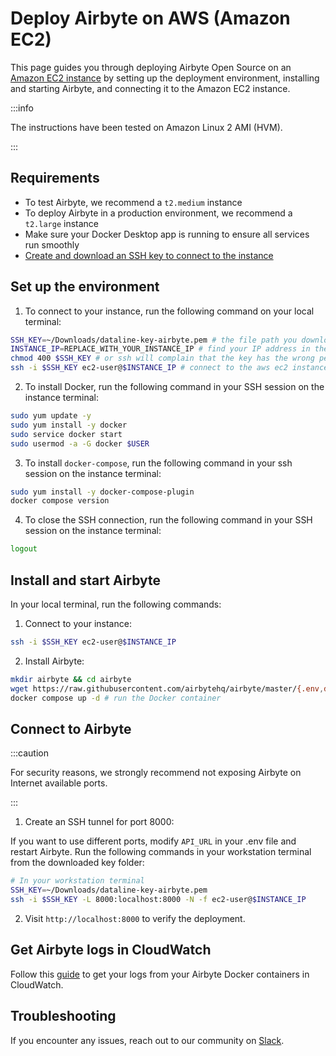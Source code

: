 # Deploy Airbyte on AWS (Amazon EC2)

This page guides you through deploying Airbyte Open Source on an [Amazon EC2 instance](https://docs.aws.amazon.com/AWSEC2/latest/UserGuide/concepts.html) by setting up the deployment environment, installing and starting Airbyte, and connecting it to the Amazon EC2 instance.

:::info

The instructions have been tested on Amazon Linux 2 AMI (HVM).

:::

## Requirements

- To test Airbyte, we recommend a `t2.medium` instance
- To deploy Airbyte in a production environment, we recommend a `t2.large` instance
- Make sure your Docker Desktop app is running to ensure all services run smoothly
- [Create and download an SSH key to connect to the instance](https://docs.aws.amazon.com/AWSEC2/latest/UserGuide/create-key-pairs.html)

## Set up the environment

1. To connect to your instance, run the following command on your local terminal:

``` bash
SSH_KEY=~/Downloads/dataline-key-airbyte.pem # the file path you downloaded the key
INSTANCE_IP=REPLACE_WITH_YOUR_INSTANCE_IP # find your IP address in the EC2 console under the Instances tab
chmod 400 $SSH_KEY # or ssh will complain that the key has the wrong permissions
ssh -i $SSH_KEY ec2-user@$INSTANCE_IP # connect to the aws ec2 instance AMI and the your private IP address
```

2. To install Docker, run the following command in your SSH session on the instance terminal:

``` bash
sudo yum update -y
sudo yum install -y docker
sudo service docker start
sudo usermod -a -G docker $USER
```

3. To install `docker-compose`, run the following command in your ssh session on the instance terminal:

``` bash
sudo yum install -y docker-compose-plugin
docker compose version
```

4. To close the SSH connection, run the following command in your SSH session on the instance terminal:

``` bash
logout
```

## Install and start Airbyte

In your local terminal, run the following commands:

1. Connect to your instance:

``` bash
ssh -i $SSH_KEY ec2-user@$INSTANCE_IP
```

2. Install Airbyte:

``` bash
mkdir airbyte && cd airbyte
wget https://raw.githubusercontent.com/airbytehq/airbyte/master/{.env,docker-compose.yaml}
docker compose up -d # run the Docker container
```

## Connect to Airbyte

:::caution

For security reasons, we strongly recommend not exposing Airbyte on Internet available ports.

:::

1. Create an SSH tunnel for port 8000:

If you want to use different ports, modify `API_URL` in your .env file and restart Airbyte.
Run the following commands in your workstation terminal from the downloaded key folder:


``` bash
# In your workstation terminal
SSH_KEY=~/Downloads/dataline-key-airbyte.pem
ssh -i $SSH_KEY -L 8000:localhost:8000 -N -f ec2-user@$INSTANCE_IP
```

2. Visit `http://localhost:8000` to verify the deployment.

## Get Airbyte logs in CloudWatch

Follow this [guide](https://aws.amazon.com/pt/premiumsupport/knowledge-center/cloudwatch-docker-container-logs-proxy/) to get your logs from your Airbyte Docker containers in CloudWatch.

## Troubleshooting

If you encounter any issues, reach out to our community on [Slack](https://slack.airbyte.com/).
